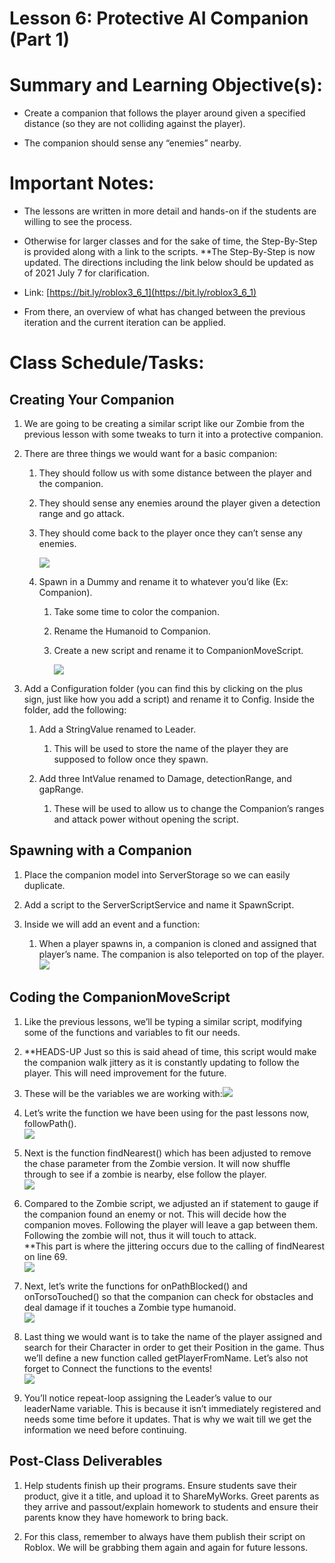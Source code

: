 
# Lesson 6: Protective AI Companion (Part 1)

  

  

# Summary and Learning Objective(s):

-   Create a companion that follows the player around given a specified distance (so they are not colliding against the player).
    
-   The companion should sense any “enemies” nearby.
    

# Important Notes:

-   The lessons are written in more detail and hands-on if the students are willing to see the process.
    
-   Otherwise for larger classes and for the sake of time, the Step-By-Step is provided along with a link to the scripts. **The Step-By-Step is now updated. The directions including the link below should be updated as of 2021 July 7 for clarification.
    

-   Link: [https://bit.ly/roblox3_6_1](https://bit.ly/roblox3_6_1)
    

-   From there, an overview of what has changed between the previous iteration and the current iteration can be applied.
    

# Class Schedule/Tasks:

## Creating Your Companion

1.  We are going to be creating a similar script like our Zombie from the previous lesson with some tweaks to turn it into a protective companion.
    
2.  There are three things we would want for a basic companion:
           
    1.  They should follow us with some distance between the player and the companion.
        
    2.  They should sense any enemies around the player given a detection range and go attack.
        
    3.  They should come back to the player once they can’t sense any enemies.  
          
        ![](https://lh4.googleusercontent.com/7OUOVGP_2rG38jqYY5SH8c5ujaMmsjHkWjNuuKfB9HamBGd8lVy-B_MWc3xv8FXfuyrmz4uEoJW7jOBtH5mfHqhdwRdbcaLaa0ULWatXF9m3nTxaUCmeQg6MkBpZWiIuQSShi3uG)
            
    4.  Spawn in a Dummy and rename it to whatever you’d like (Ex: Companion).
                
        1.  Take some time to color the companion.
            
        2.  Rename the Humanoid to Companion.
            
        3.  Create a new script and rename it to CompanionMoveScript.  
              
            ![](https://lh5.googleusercontent.com/Nd589L89XE4tI4vO78_rvHbdwWbR_zG72F2rp0kLcbj65AG9sjYCw078yeuj5WHAUzL8C0htSZfqMAAbWXpm-PXTZxNR8f7ZJbHwaWt8motHODDELpf5EqU9UGCSqdlkxNTfYYi-)
            

6.  Add a Configuration folder (you can find this by clicking on the plus sign, just like how you add a script) and rename it to Config. Inside the folder, add the following:
        
    1.  Add a StringValue renamed to Leader.
           
        1.  This will be used to store the name of the player they are supposed to follow once they spawn.
         
    3.  Add three IntValue renamed to Damage, detectionRange, and gapRange.     
    
        1.  These will be used to allow us to change the Companion’s ranges and attack power without opening the script.
        

## Spawning with a Companion

1.  Place the companion model into ServerStorage so we can easily duplicate.
    
2.  Add a script to the ServerScriptService and name it SpawnScript.
    
3.  Inside we will add an event and a function:        
    
    1.  When a player spawns in, a companion is cloned and assigned that player’s name. The companion is also teleported on top of the player.  
        ![](https://lh3.googleusercontent.com/Bxax8bKN5zvwB0pydLyd9aXPJU3YJgmPCd1zQJDrDfnJbzNaARzB1izAzH8GJ-gsnN9H3335zRKEOkD4qCaf5Y581D_ePxYIgOYtmAFmaI1cDndEzYbfKgmInoqEzXOqG6GRGorM)
        

## Coding the CompanionMoveScript

1.  Like the previous lessons, we’ll be typing a similar script, modifying some of the functions and variables to fit our needs.
    
2.  **HEADS-UP Just so this is said ahead of time, this script would make the companion walk jittery as it is constantly updating to follow the player. This will need improvement for the future.
    
3.  These will be the variables we are working with:![](https://lh6.googleusercontent.com/9AC0i6SoFWJXDKvN55C4ISQiA9TTOdakkBRB5I3Pdu6MYOQxXysJzLkuAL9SNnQEjn3bGW1qu94RJeuTqAmOeRcEb49c5rR2NY451GKbRlZWmSQ6L99_ZIIF-oyy602eClLhJcot)
    
4.  Let’s write the function we have been using for the past lessons now, followPath().  
    ![](https://lh3.googleusercontent.com/MnU_D36LmTTxinF8G1_5tEnf_4WfZ6txLuMYLEKwBsAtyj6SVFEi2UFOp5wQnn4PrBYh4IH5QZJFNUPmbyRmXSLpdIM8KKvBUlH4Heo-Sm4XwG8apegzBH4_0Vt49_nzGyQWTrUE)
    
5.  Next is the function findNearest() which has been adjusted to remove the chase parameter from the Zombie version. It will now shuffle through to see if a zombie is nearby, else follow the player.  
    ![](https://lh3.googleusercontent.com/wjB5_ME-K_XGpjjyROBfzWJVEf15xSbJKxfoG6d4CPdiakIkD9Nb_Hex0FDQ1L9JNstYx7L9UlZF6HA6NXTuXLm3mGtQ0TDp-N38cnJFVaRP0k8YpahTKDCGOm0VwvBI4uilZdga)
    
6.  Compared to the Zombie script, we adjusted an if statement to gauge if the companion found an enemy or not. This will decide how the companion moves. Following the player will leave a gap between them. Following the zombie will not, thus it will touch to attack.  
    **This part is where the jittering occurs due to the calling of findNearest on line 69.  
    ![](https://lh4.googleusercontent.com/Glu7ruEb7DE4mpGuc8-2qoHlS7W1oWebndGSn58_tXIfBr5abNkcLGQWMpY9kMtFY_IJTmGVuMM4bz1LstYpJo0Nd4t3j6ydWZZpfYlZI8wI6hF1uWzFFjXJinxtlmx1qV8RGs8Z)
    

  

7.  Next, let’s write the functions for onPathBlocked() and onTorsoTouched() so that the companion can check for obstacles and deal damage if it touches a Zombie type humanoid.  
    ![](https://lh5.googleusercontent.com/-gY_8nELHBfKvf5IFEFPkCZko5sJvRIMAYlNCVlTbIuJI_-Oux-SuOQVRifd90tgoYM-PQ8Z6x9yD6XjADI8LUfPMbLaHaX5xX27Ez1OPfr2809iuzHmGPv9iEAJw5nhD0_ye6Ml)  
      
    
8.  Last thing we would want is to take the name of the player assigned and search for their Character in order to get their Position in the game. Thus we’ll define a new function called getPlayerFromName. Let’s also not forget to Connect the functions to the events!  
    ![](https://lh3.googleusercontent.com/9NBfDKEMkJ9Ig8grbp89nhkalEIQZA4gUW5T5ep-AWA5N6h06k3g8bZI_aAap9zFQ86AAtlKuf6RHAAEm__--zGNR-lyNdq4oOyrcgus6aicryYIJRp2A0PT0s9jL8bD2rZXgj61)  
      
    
9.  You’ll notice repeat-loop assigning the Leader’s value to our leaderName variable. This is because it isn’t immediately registered and needs some time before it updates. That is why we wait till we get the information we need before continuing.
    

  

## Post-Class Deliverables

1.  Help students finish up their programs. Ensure students save their product, give it a title, and upload it to ShareMyWorks. Greet parents as they arrive and passout/explain homework to students and ensure their parents know they have homework to bring back.
    
2.  For this class, remember to always have them publish their script on Roblox. We will be grabbing them again and again for future lessons.